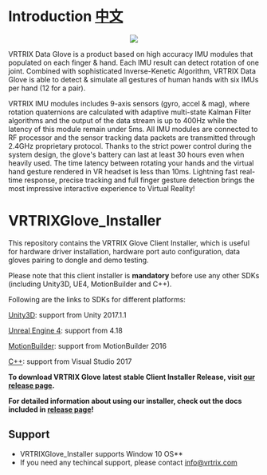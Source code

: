 # Introduction [中文][chinese]

<p align="center">
  <img src="https://github.com/VRTRIX/VRTRIXGlove_Unity3D_SDK/blob/master/docs/img/digital_glove.png"/>
</p>


VRTRIX Data Glove is a product based on high accuracy IMU modules that populated on each finger & hand. Each IMU result can detect rotation of one joint. Combined with sophisticated Inverse-Kenetic Algorithm,  VRTRIX Data Glove is able to detect & simulate all gestures of human hands with six IMUs per hand (12 for a pair). 

VRTRIX IMU modules includes 9-axis sensors (gyro, accel & mag), where rotation quaternions are calculated with adaptive multi-state Kalman Filter algorithms and the output of the data stream is up to 400Hz while the latency of this module remain under 5ms. All IMU modules are connected to RF processor and the sensor tracking data packets are transmitted through 2.4GHz proprietary protocol. Thanks to the strict power control during the system design, the glove's battery can last at least 30 hours even when heavily used. The time latency between rotating your hands and the virtual hand gesture rendered in VR headset is less than 10ms. Lightning fast real-time response, precise tracking and full finger gesture detection brings the most impressive interactive experience to Virtual Reality!

# VRTRIXGlove_Installer

This repository contains the VRTRIX Glove Client Installer, which is useful for hardware driver installation, hardware port auto configuration, data gloves pairing to dongle and demo testing. 

Please note that this client installer is **mandatory** before use any other SDKs (including Unity3D, UE4, MotionBuilder and C++).

Following are the links to SDKs for different platforms:

[Unity3D][Unity3D]: support from Unity 2017.1.1

[Unreal Engine 4][Unreal Engine 4]: support from 4.18

[MotionBuilder][MotionBuilder]: support from MotionBuilder 2016

[C++][C++]: support from Visual Studio 2017

**To download VRTRIX Glove latest stable Client Installer Release, visit [our release page][devsite].**

**For detailed information about using our installer, check out the docs included in [release page][devsite]!**

## Support

- VRTRIXGlove_Installer supports Window 10 OS**
- If you need any techincal support, please contact info@vrtrix.com

[chinese]: https://github.com/VRTRIX/VRTRIXGlove_Installer/blob/master/README_CN.md "chinese"
[devsite]: https://github.com/VRTRIX/VRTRIXGlove_Installer/releases "VRTRIX Glove Installer Release site"
[Unity3D]: https://github.com/VRTRIX/VRTRIXGlove_Unity3D_SDK
[Unreal Engine 4]: https://github.com/VRTRIX/VRTRIXGlove_UE4_SDK
[MotionBuilder]: https://github.com/VRTRIX/VRTRIXGlove_MotionBuilder_Plugin
[C++]: https://github.com/VRTRIX/VRTRIXGloveCppSDK
